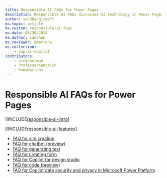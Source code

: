 ```yaml
---
title: Responsible AI FAQs for Power Pages
description: Responsible AI FAQs discusses AI technology in Power Pages and the key considerations for making use of this technology responsibly.
author: sandhangitmsft
ms.topic: article
ms.custom: responsible-ai-faqs
ms.date: 08/30/2024
ms.author: sandhan
ms.reviewer: dmartens
ms.collection: 
    - bap-ai-copilot
contributors:
    - nickdoelman
    - ProfessorKendrick
    - DanaMartens
---
```


# Responsible AI FAQs for Power Pages

[!INCLUDE[responsible-ai-intro](includes/responsible-ai-intro.md)]

[!INCLUDE[responsible-ai-features](includes/responsible-ai-features.md)]

- [FAQ for site creation](faqs-generate-site.md)
- [FAQ for chatbot (preview)](faqs-chatbot.md)
- [FAQ for generating text](faqs-generate-text.md)
- [FAQ for creating form](faqs-create-form.md)
- [FAQ for Copilot for design studio](faqs-design-studio.md)
- [FAQ for code (preview)](faqs-pro-developer.md)
- [FAQ for Copilot data security and privacy in Microsoft Power Platform](/power-platform/faqs-copilot-data-security-privacy/)
